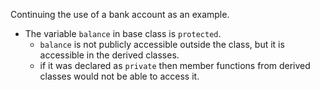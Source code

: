 Continuing the use of a bank account as an example.
- The variable `balance` in base class is `protected`.
	- `balance` is not publicly accessible outside the class, but it is accessible in the derived classes.
	- if it was declared as `private` then member functions from derived classes would not be able to access it.